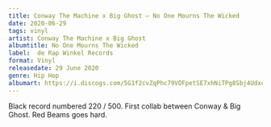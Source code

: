 ```yaml
---
title: Conway The Machine x Big Ghost – No One Mourns The Wicked
date: 2020-06-29
tags: vinyl
artist: Conway The Machine x Big Ghost
albumtitle: No One Mourns The Wicked
label: 	de Rap Winkel Records
format: Vinyl
releasedate: 29 June 2020
genre: Hip Hop
albumart: https://i.discogs.com/5G1f2cvZqPhc79VOFpetSE7xhNiTPg8Sbj4UdxeYxtY/rs:fit/g:sm/q:90/h:600/w:595/czM6Ly9kaXNjb2dz/LWRhdGFiYXNlLWlt/YWdlcy9SLTE1NTcz/NTQxLTE1OTM4NjUx/MTktMjI5Ni5qcGVn.jpeg
---
```


Black record numbered 220 / 500. First collab between Conway & Big Ghost. Red Beams goes hard.